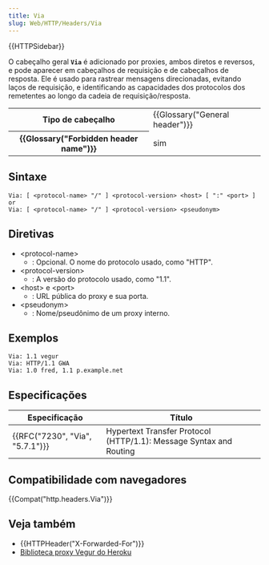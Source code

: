 ```yaml
---
title: Via
slug: Web/HTTP/Headers/Via
---
```


{{HTTPSidebar}}

O cabeçalho geral **`Via`** é adicionado por proxies, ambos diretos e reversos, e pode aparecer em cabeçalhos de requisição e de cabeçalhos de resposta. Ele é usado para rastrear mensagens direcionadas, evitando laços de requisição, e identificando as capacidades dos protocolos dos remetentes ao longo da cadeia de requisição/resposta.

<table class="properties">
  <tbody>
    <tr>
      <th scope="row">Tipo de cabeçalho</th>
      <td>{{Glossary("General header")}}</td>
    </tr>
    <tr>
      <th scope="row">{{Glossary("Forbidden header name")}}</th>
      <td>sim</td>
    </tr>
  </tbody>
</table>

## Sintaxe

```
Via: [ <protocol-name> "/" ] <protocol-version> <host> [ ":" <port> ]
or
Via: [ <protocol-name> "/" ] <protocol-version> <pseudonym>
```

## Diretivas

- \<protocol-name>
  - : Opcional. O nome do protocolo usado, como "HTTP".
- \<protocol-version>
  - : A versão do protocolo usado, como "1.1".
- \<host> e \<port>
  - : URL pública do proxy e sua porta.
- \<pseudonym>
  - : Nome/pseudônimo de um proxy interno.

## Exemplos

```
Via: 1.1 vegur
Via: HTTP/1.1 GWA
Via: 1.0 fred, 1.1 p.example.net
```

## Especificações

| Especificação                   | Título                                                             |
| ------------------------------- | ------------------------------------------------------------------ |
| {{RFC("7230", "Via", "5.7.1")}} | Hypertext Transfer Protocol (HTTP/1.1): Message Syntax and Routing |

## Compatibilidade com navegadores

{{Compat("http.headers.Via")}}

## Veja também

- {{HTTPHeader("X-Forwarded-For")}}
- [Biblioteca proxy Vegur do Heroku](https://github.com/heroku/vegur)
